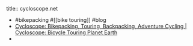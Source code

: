 title:: cycloscope.net
- #bikepacking #[[bike touring]] #blog
- [Cycloscope: Bikepacking, Touring, Backpacking, Adventure Cycling | Cycloscope: Bicycle Touring Planet Earth](https://cycloscope.net/)
-